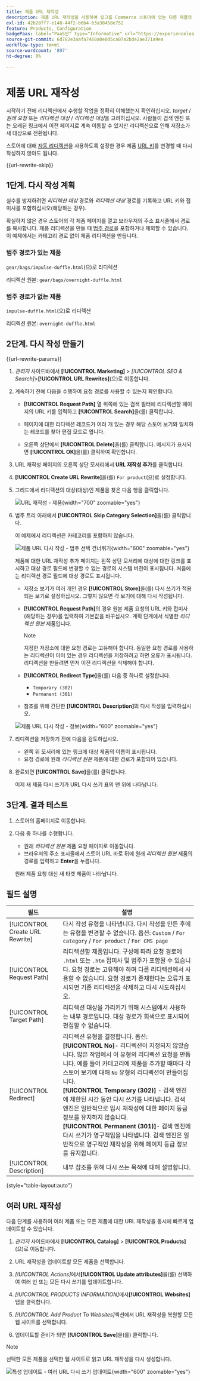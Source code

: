 ```yaml
---
title: 제품 URL 재작성
description: 제품 URL 재작성을 사용하여 링크를 Commerce 스토어에 있는 다른 제품의 URL로 리디렉션하는 방법에 대해 알아봅니다.
exl-id: 42b28ff7-e148-44f2-b6b4-63a38458e752
feature: Products, Configuration
badgePaas: label="PaaS만" type="Informative" url="https://experienceleague.adobe.com/ko/docs/commerce/user-guides/product-solutions" tooltip="Adobe Commerce 온 클라우드 프로젝트(Adobe 관리 PaaS 인프라) 및 온프레미스 프로젝트에만 적용됩니다."
source-git-commit: 6d782e3aafa7460a0e0d5ca07a2bde2ae371a9ea
workflow-type: tm+mt
source-wordcount: '897'
ht-degree: 0%

---
```


# 제품 URL 재작성

시작하기 전에 리디렉션에서 수행할 작업을 정확히 이해했는지 확인하십시오. _target_ / _원래 요청_ 또는 _리디렉션 대상_ / _리디렉션 대상_&#x200B;을 고려하십시오. 사람들이 검색 엔진 또는 오래된 링크에서 이전 페이지로 계속 이동할 수 있지만 리디렉션으로 인해 저장소가 새 대상으로 전환됩니다.

스토어에 대해 [자동 리디렉션](url-redirect-product-automatic.md)을 사용하도록 설정한 경우 제품 [URL 키](../catalog/catalog-urls.md)를 변경할 때 다시 작성하지 않아도 됩니다.

{{url-rewrite-skip}}

## 1단계. 다시 작성 계획

실수를 방지하려면 _리디렉션 대상_ 경로와 _리디렉션 대상_ 경로를 기록하고 URL 키와 접미사를 포함하십시오(해당하는 경우).

확실하지 않은 경우 스토어의 각 제품 페이지를 열고 브라우저의 주소 표시줄에서 경로를 복사합니다. 제품 리디렉션을 만들 때 [범주 경로](../catalog/catalog-urls.md)을 포함하거나 제외할 수 있습니다. 이 예제에서는 카테고리 경로 없이 제품 리디렉션을 만듭니다.

### 범주 경로가 있는 제품

`gear/bags/impulse-duffle.html`(으)로 리디렉션

리디렉션 원본: `gear/bags/overnight-duffle.html`

### 범주 경로가 없는 제품

`impulse-duffle.html`(으)로 리디렉션

리디렉션 원본: `overnight-duffle.html`

## 2단계. 다시 작성 만들기

{{url-rewrite-params}}

1. _관리자_ 사이드바에서 **[!UICONTROL Marketing]** > _[!UICONTROL SEO & Search]_>**[!UICONTROL URL Rewrites]**(으)로 이동합니다.

1. 계속하기 전에 다음을 수행하여 요청 경로를 사용할 수 있는지 확인합니다.

   - **[!UICONTROL Request Path]** 열 위쪽에 있는 검색 필터에 리디렉션할 페이지의 URL 키를 입력하고 **[!UICONTROL Search]**&#x200B;을(를) 클릭합니다.

   - 페이지에 대한 리디렉션 레코드가 여러 개 있는 경우 해당 스토어 보기와 일치하는 레코드를 찾아 편집 모드로 엽니다.

   - 오른쪽 상단에서 **[!UICONTROL Delete]**&#x200B;을(를) 클릭합니다. 메시지가 표시되면 **[!UICONTROL OK]**&#x200B;을(를) 클릭하여 확인합니다.

1. URL 재작성 페이지의 오른쪽 상단 모서리에서 **URL 재작성 추가**&#x200B;를 클릭합니다.

1. **[!UICONTROL Create URL Rewrite]**&#x200B;을(를) `For product`(으)로 설정합니다.

1. 그리드에서 리디렉션의 대상(대상)인 제품을 찾은 다음 행을 클릭합니다.

   ![URL 재작성 - 제품](./assets/url-rewrite-product.png){width="700" zoomable="yes"}

1. 범주 트리 아래에서 **[!UICONTROL Skip Category Selection]**&#x200B;을(를) 클릭합니다.

   이 예제에서 리디렉션은 카테고리를 포함하지 않습니다.

   ![제품 URL 다시 작성 - 범주 선택 건너뛰기](./assets/url-rewrite-skip-category-selection.png){width="600" zoomable="yes"}

   제품에 대한 URL 재작성 추가 페이지는 왼쪽 상단 모서리에 대상에 대한 링크를 표시하고 대상 경로 필드에 변경할 수 없는 경로의 시스템 버전이 표시됩니다. 처음에는 리디렉션 경로 필드에 대상 경로도 표시됩니다.

   - 저장소 보기가 여러 개인 경우 **[!UICONTROL Store]**&#x200B;을(를) 다시 쓰기가 적용되는 보기로 설정하십시오. 그렇지 않으면 각 보기에 대해 다시 작성됩니다.

   - **[!UICONTROL Request Path]**&#x200B;의 경우 원본 제품 요청의 URL 키와 접미사(해당하는 경우)를 입력하여 기본값을 바꾸십시오. 계획 단계에서 식별한 _리디렉션 원본_ 제품입니다.

     >[!NOTE]
     >
     >지정한 저장소에 대한 요청 경로는 고유해야 합니다. 동일한 요청 경로를 사용하는 리디렉션이 이미 있는 경우 리디렉션을 저장하려고 하면 오류가 표시됩니다. 리디렉션을 만들려면 먼저 이전 리디렉션을 삭제해야 합니다.

   - **[!UICONTROL Redirect Type]**&#x200B;을(를) 다음 중 하나로 설정합니다.

      - `Temporary (302)`
      - `Permanent (301)`

   - 참조를 위해 간단한 **[!UICONTROL Description]**&#x200B;의 다시 작성을 입력하십시오.

   ![제품 URL 다시 작성 - 정보](./assets/url-rewrite-product-permanent-301.png){width="600" zoomable="yes"}

1. 리디렉션을 저장하기 전에 다음을 검토하십시오.

   - 왼쪽 위 모서리에 있는 링크에 대상 제품의 이름이 표시됩니다.
   - 요청 경로에 원래 _리디렉션 원본_ 제품에 대한 경로가 포함되어 있습니다.

1. 완료되면 **[!UICONTROL Save]**&#x200B;을(를) 클릭합니다.

   이제 새 제품 다시 쓰기가 URL 다시 쓰기 표의 맨 위에 나타납니다.

## 3단계. 결과 테스트

1. 스토어의 홈페이지로 이동합니다.

1. 다음 중 하나를 수행합니다.

   - 원래 _리디렉션 원본_ 제품 요청 페이지로 이동합니다.
   - 브라우저의 주소 표시줄에서 스토어 URL 바로 뒤에 원래 _리디렉션 원본_ 제품의 경로를 입력하고 **Enter**&#x200B;을 누릅니다.

   원래 제품 요청 대신 새 타겟 제품이 나타납니다.

## 필드 설명

| 필드 | 설명 |
|--- |--- |
| [!UICONTROL Create URL Rewrite] | 다시 작성 유형을 나타냅니다. 다시 작성을 만든 후에는 유형을 변경할 수 없습니다. 옵션: `Custom` / `For category` / `For product` / `For CMS page` |
| [!UICONTROL Request Path] | 리디렉션할 제품입니다. 구성에 따라 요청 경로에 `.html` 또는 `.htm` 접미사 및 범주가 포함될 수 있습니다. 요청 경로는 고유해야 하며 다른 리디렉션에서 사용할 수 없습니다. 요청 경로가 존재한다는 오류가 표시되면 기존 리디렉션을 삭제하고 다시 시도하십시오. |
| [!UICONTROL Target Path] | 리디렉션 대상을 가리키기 위해 시스템에서 사용하는 내부 경로입니다. 대상 경로가 회색으로 표시되어 편집할 수 없습니다. |
| [!UICONTROL Redirect] | 리디렉션 유형을 결정합니다. 옵션: <br/>**[!UICONTROL No]**- 리디렉션이 지정되지 않았습니다. 많은 작업에서 이 유형의 리디렉션 요청을 만듭니다. 예를 들어 카테고리에 제품을 추가할 때마다 각 스토어 보기에 대해 `No` 유형의 리디렉션이 만들어집니다.<br/>**[!UICONTROL Temporary (302)]** - 검색 엔진에 제한된 시간 동안 다시 쓰기를 나타냅니다. 검색 엔진은 일반적으로 임시 재작성에 대한 페이지 등급 정보를 유지하지 않습니다. <br/>**[!UICONTROL Permanent (301)]**- 검색 엔진에 다시 쓰기가 영구적임을 나타냅니다. 검색 엔진은 일반적으로 영구적인 재작성을 위해 페이지 등급 정보를 유지합니다. |
| [!UICONTROL Description] | 내부 참조를 위해 다시 쓰는 목적에 대해 설명합니다. |

{style="table-layout:auto"}

## 여러 URL 재작성

다음 단계를 사용하여 여러 제품 또는 모든 제품에 대한 URL 재작성을 동시에 빠르게 업데이트할 수 있습니다.

1. _관리자_ 사이드바에서 **[!UICONTROL Catalog]** > **[!UICONTROL Products]**(으)로 이동합니다.

1. URL 재작성을 업데이트할 모든 제품을 선택합니다.

1. _[!UICONTROL Actions]_&#x200B;에서&#x200B;**[!UICONTROL Update attributes]**&#x200B;을(를) 선택하여 여러 번 또는 모든 다시 쓰기를 업데이트합니다.

1. _[!UICONTROL PRODUCTS INFORMATION]_&#x200B;에서&#x200B;**[!UICONTROL Websites]**&#x200B;탭을 클릭합니다.

1. _[!UICONTROL Add Product To Websites]_&#x200B;섹션에서 URL 재작성을 복원할 모든 웹 사이트를 선택합니다.

1. 업데이트할 준비가 되면 **[!UICONTROL Save]**&#x200B;을(를) 클릭합니다.

>[!NOTE]
>
>선택한 모든 제품을 선택한 웹 사이트로 읽고 URL 재작성을 다시 생성합니다.

![특성 업데이트 - 여러 URL 다시 쓰기 업데이트](./assets/url-rewrites-update.png){width="600" zoomable="yes"}
